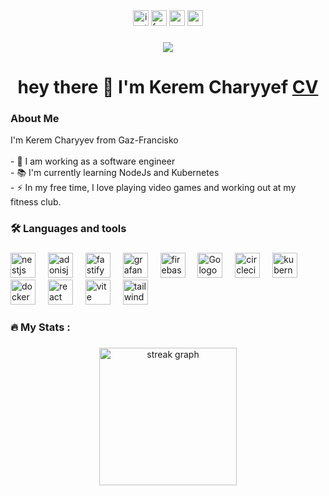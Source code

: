 <div align="center">
  <img src="https://img.shields.io/static/v1?message=Instagram&logo=instagram&label=&color=0077B5&logoColor=white&labelColor=&style=for-the-badge" height="25" alt="instagram logo"  />
  <img src="https://img.shields.io/static/v1?message=Facebook&logo=facebook&label=&color=0077B5&logoColor=white&labelColor=&style=for-the-badge" height="25" alt="facebook logo"  />
  <img src="https://img.shields.io/static/v1?message=X&logo=X&label=&color=FF0000&logoColor=white&labelColor=&style=for-the-badge" height="25" alt="x logo"  />
  <img src="https://img.shields.io/static/v1?message=Gmail&logo=Gmail&label=&color=1DA1F2&logoColor=white&labelColor=&style=for-the-badge" height="25" alt="gmail logo"  />
</div>

###

<div align="center">
  <img src="https://visitor-badge.laobi.icu/badge?page_id=keremcharyyev.keremcharyyev" id="visitorBadge" />
</div>

###

<h1 align="center">hey there 👋 I'm Kerem Charyyef <a href="keremcharyyef.vercel.app">CV</a></h1>

###  About Me

<p align="left">I'm Kerem Charyyev from Gaz-Francisko <br><br>- 🔭 I am working as a software engineer<br>- 📚 I'm currently learning NodeJs and Kubernetes<br>- ⚡ In my free time, I love playing video games and working out at my fitness club.</p>

###

<h3 align="left">🛠 Languages and tools</h3>

###

<div align="left">
  <img src="https://cdn.jsdelivr.net/gh/devicons/devicon/icons/nestjs/nestjs-original-wordmark.svg" height="40" alt="nestjs logo"  />
  <img width="12" />
  <img src="https://cdn.jsdelivr.net/gh/devicons/devicon/icons/adonisjs/adonisjs-original.svg" height="40" alt="adonisjs logo"  />
  <img width="12" />
  <img src="https://cdn.jsdelivr.net/gh/devicons/devicon/icons/fastify/fastify-plain-wordmark.svg" height="40" alt="fastify logo"  />
  <img width="12" />
  <img src="https://cdn.jsdelivr.net/gh/devicons/devicon/icons/grafana/grafana-plain-wordmark.svg" height="40" alt="grafana logo"  />
  <img width="12" />
  <img src="https://cdn.jsdelivr.net/gh/devicons/devicon/icons/firebase/firebase-plain-wordmark.svg" height="40" alt="firebase logo"  />
  <img width="12" />
  <img src="https://cdn.jsdelivr.net/gh/devicons/devicon/icons/go/go-original-wordmark.svg" height="40" alt="Go logo"  />
  <img width="12" />
  <img src="https://cdn.jsdelivr.net/gh/devicons/devicon/icons/circleci/circleci-plain.svg" height="40" alt="circleci logo"  />
  <img width="12" />
  <img src="https://cdn.jsdelivr.net/gh/devicons/devicon/icons/kubernetes/kubernetes-plain.svg" height="40" alt="kubernetes logo"  />
  <img width="12" />
  <img src="https://cdn.jsdelivr.net/gh/devicons/devicon/icons/docker/docker-plain-wordmark.svg" height="40" alt="docker logo"  />
  <img width="12" />
  <img src="https://cdn.jsdelivr.net/gh/devicons/devicon/icons/react/react-original-wordmark.svg" height="40" alt="react logo"  />
  <img width="12" />
  <img src="https://cdn.jsdelivr.net/gh/devicons/devicon/icons/vite/vite-original-wordmark.svg" height="40" alt="vite logo"  />
  <img width="12" />
  <img src="https://cdn.jsdelivr.net/gh/devicons/devicon/icons/tailwindcss/tailwindcss-original-wordmark.svg" height="40" alt="tailwind logo"  />
</div>

###

<h3 align="left">🔥   My Stats :</h3>

###

<div align="center">
  <img src="https://streak-stats.demolab.com?user=keremcharyyef&locale=en&mode=daily&theme=dark&hide_border=false&border_radius=5&order=3" height="220" alt="streak graph" />
</div>
